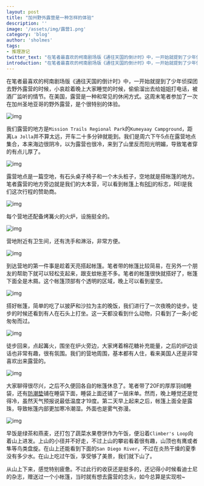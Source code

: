 ```yaml
---
layout: post
title: "加州野外露营是一种怎样的体验"
description: ''
image: '/assets/img/露营1.png'
category: 'blog'
author: 'sholmes'
tags:
- 推理游记
twitter_text: "在笔者最喜欢的柯南剧场版《通往天国的倒计时》中，一开始就提到了少年侦探团去野外露营的时候，小哀给姐姐打电话被酒厂监听的情节。"
introduction: "在笔者最喜欢的柯南剧场版《通往天国的倒计时》中，一开始就提到了少年侦探团去野外露营的时候，小哀给姐姐打电话被酒厂监听的情节。"
---
```


在笔者最喜欢的柯南剧场版《通往天国的倒计时》中，一开始就提到了少年侦探团去野外露营的时候，小哀趁着晚上大家睡觉的时候，偷偷溜出去给姐姐打电话，被酒厂监听的情节。在美国，露营是一种和常见的休闲方式。这周末笔者参加了一次在加州圣地亚哥的野外露营，是个很特别的体验。

![img](/assets/img/露营1.png)

我们露营的地方是`Mission Trails Regional Park`的`Kumeyaay Campground`，距离`La Jolla`并不算太远，开车二十多分钟就能到。我们是周六下午5点在露营地点集合，本来海边很阴冷，以为露营也很冷，来到了山里反而阳光明媚，导致笔者穿的有点儿厚了。

![img](/assets/img/露营3.png)

露营地点是一篇空地，有石头桌子椅子和一个木头桩子，空地就是搭帐篷的地方。笔者露营的地方旁边就是我们的大本营，可以看到帐篷上有[REI](https://www.rei.com/)的标志，REI是我们这次行程的赞助商。

![img](/assets/img/露营4.png)

每个营地还配备烤篝火的火炉，设施挺全的。

![img](/assets/img/露营5.png)

营地附近有卫生间，还有洗手和淋浴，非常方便。

![img](/assets/img/露营2.png)

到达营地的第一件事是趁着天亮搭起帐篷。笔者带的帐篷比较简易，在另外一个朋友的帮助下就可以轻松支起来，跟支蚊帐差不多。笔者的帐篷很快就搭好了，帐篷下面全是木屑。这个帐篷顶部有个透明的区域，晚上可以看到星空。

![img](/assets/img/露营7.png)

搭好帐篷，简单的吃了以披萨和沙拉为主的晚饭，我们进行了一次夜晚的徒步。徒步的时候还看到有人在石头上打坐。这一天都没看到什么动物，只看到了一条小蛇匆匆而过。

![img](/assets/img/露营8.png)

徒步回来，点起篝火，围坐在炉火旁边，大家烤着棉花糖补充能量，之后的炉边谈话也非常有趣，很有氛围。我们的营地周围，基本都有人住，看来美国人还是非常喜欢出来露营的。

![img](/assets/img/露营9.png)

大家聊得很尽兴，之后不久便回各自的帐篷休息了。笔者带了20F的厚厚羽绒睡袋，还有[防潮垫](https://www.amazon.com/Therm-Rest-BaseCamp-Self-Inflating-Camping/dp/B008O6JFM6/ref=asc_df_B008O6JFM6/?tag=hyprod-20&linkCode=df0&hvadid=216518324822&hvpos=1o1&hvnetw=g&hvrand=12991940223801225107&hvpone=&hvptwo=&hvqmt=&hvdev=c&hvdvcmdl=&hvlocint=&hvlocphy=9031341&hvtargid=pla-350899468511&psc=1)铺在睡袋下面，睡袋上面还铺了一层床单。然而，晚上睡觉还是觉得冷，虽然天气预报说最低温度才19度。第二天早上起来之后，帐篷上面全是露珠，导致帐篷内部更加寒冷潮湿。外面也是雾气弥漫。

![img](/assets/img/露营11.png)

早饭是绿茶和燕麦，还打包了蔬菜水果卷饼作为午饭，便沿着`Climber's Loop`向着山上进发。上山的小径并不好走，不过上山的攀岩看着很有趣，山顶也有鹰或者隼等鸟类盘旋。在山上还能看到下面的`San Diego River`，不过在炎热干燥的夏季没有多少水。在山上吃过午饭，享受够了美景，我们就下山了。

从山上下来，感觉特别疲惫。不过此行的收获还是挺多的，还记得小时候看迪士尼的杂志，赠送过一个小帐篷，当时就有想去露营的念头，如今总算是实现啦~
